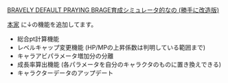[BRAVELY DEFAULT PRAYING BRAGE育成シミュレータ的なの (勝手に改造版)](http://bdpb.github.io/bdpb_sim/)

[本家](http://www.geocities.jp/bdpb_2014/) に↓の機能を追加してます。

* 総合pt計算機能
* レベルキャップ変更機能 (HP/MPの上昇係数は判明している範囲まで)
* キャラアビパラメータ増加分の分離
* 成長率算出機能 (各パラメータを自分のキャラクタのものに置き換えできる)
* キャラクターデータのアップデート
